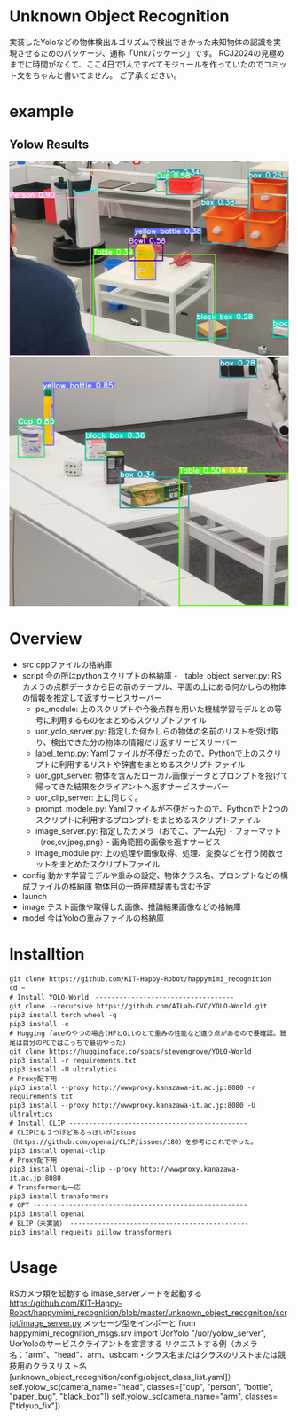 # Unknown Object Recognition 
実装したYoloなどの物体検出ルゴリズムで検出できかった未知物体の認識を実現させるためのパッケージ、通称「Unkパッケージ」です。
RCJ2024の見極めまでに時間がなくて、ここ4日で1人ですべてモジュールを作っていたのでコミット文をちゃんと書いてません。
ご了承ください。

# example
## Yolow Results
![Yolow Results Image 1](https://github.com/KIT-Happy-Robot/happymimi_recognition/blob/master/unknown_object_recognition/image/dspt_tu_2.jpg)
![Yolow Results Image 2](https://github.com/KIT-Happy-Robot/happymimi_recognition/blob/master/unknown_object_recognition/image/up_real_tu_1.jpg)


# Overview
- src
  cppファイルの格納庫
- script
  今の所はpythonスクリプトの格納庫
  -　table_object_server.py: RSカメラの点群データから目の前のテーブル、平面の上にある何かしらの物体の情報を推定して返すサービスサーバー
  - pc_module: 上のスクリプトや今後点群を用いた機械学習モデルとの等号に利用するものをまとめるスクリプトファイル
  - uor_yolo_server.py: 指定した何かしらの物体の名前のリストを受け取り、検出できた分の物体の情報だけ返すサービスサーバー
  - label_temp.py: Yamlファイルが不便だったので、Pythonで上のスクリプトに利用するリストや辞書をまとめるスクリプトファイル
  - uor_gpt_server: 物体を含んだローカル画像データとプロンプトを投げて帰ってきた結果をクライアントへ返すサービスサーバー
  - uor_clip_server: 上に同じく。
  - prompt_modele.py: Yamlファイルが不便だったので、Pythonで上2つのスクリプトに利用するプロンプトをまとめるスクリプトファイル
  - image_server.py: 指定したカメラ（おでこ、アーム先）・フォーマット（ros,cv,jpeg,png）・画角範囲の画像を返すサービス
  - image_module.py: 上の処理や画像取得、処理、変換などを行う関数セットをまとめたスクリプトファイル
- config
  動かす学習モデルや重みの設定、物体クラス名、プロンプトなどの構成ファイルの格納庫
  物体用の一時座標辞書も含む予定
- launch
- image
  テスト画像や取得した画像、推論結果画像などの格納庫
- model
  今はYoloの重みファイルの格納庫

# Installtion
```
git clone https://github.com/KIT-Happy-Robot/happymimi_recognition
cd ~
# Install YOLO-World　-----------------------------------
git clone --recursive https://github.com/AILab-CVC/YOLO-World.git
pip3 install torch wheel -q
pip3 install -e
# Hugging faceのやつの場合(HFとGitのとで重みの性能など違う点があるので要確認。鷲尾は自分のPCではこっちで最初やった)
git clone https://huggingface.co/spacs/stevengrove/YOLO-World
pip3 install -r requirements.txt
pip3 install -U ultralytics
# Proxy配下用
pip3 install --proxy http://wwwproxy.kanazawa-it.ac.jp:8080 -r requirements.txt
pip3 install --proxy http://wwwproxy.kanazawa-it.ac.jp:8080 -U ultralytics
# Install CLIP ---------------------------------------------
# CLIPにも２つほどあるっぽいがIssues（https://github.com/openai/CLIP/issues/180）を参考にこれでやった。
pip3 install openai-clip
# Proxy配下用
pip3 install openai-clip --proxy http://wwwproxy.kanazawa-it.ac.jp:8080
# Transformerも一応
pip3 install transformers
# GPT ------------------------------------------------------
pip3 install openai
# BLIP（未実装） ---------------------------------------------
pip3 install requests pillow transformers
```

# Usage
RSカメラ類を起動する
imase_serverノードを起動する
https://github.com/KIT-Happy-Robot/happymimi_recognition/blob/master/unknown_object_recognition/script/image_server.py
メッセージ型をインポーと
from happymimi_recognition_msgs.srv import UorYolo
"/uor/yolow_server", UorYoloのサービスクライアントを宣言する
リクエストする例（カメラ名："arm"、"head"、arm、usbcam・クラス名またはクラスのリストまたは競技用のクラスリスト名[unknown_object_recognition/config/object_class_list.yaml]）
self.yolow_sc(camera_name="head", classes=["cup", "person", "bottle", "paper_bug", "black_box"])
self.yolow_sc(camera_name="arm", classes=["tidyup_fix"])


